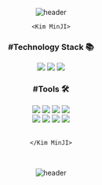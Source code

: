 <div align = center>

![header](https://capsule-render.vercel.app/api?type=waving&color=0:ffc144,100:5dacfd&height=200&text=KIMDUST👋🏼&fontColor=ffffff&fontAlignY=36&fontAlign=77&fontSize=60)

` <Kim MinJI> `

### #Technology Stack 📚

<img src ="https://img.shields.io/badge/HTML5-E34F26.svg?&style=for-the-badge&logo=HTML5&logoColor=white"/>
<img src ="https://img.shields.io/badge/CSS-1572B6.svg?&style=for-the-badge&logo=css3&logoColor=white"/>
<img src ="https://img.shields.io/badge/javascript-F7DF1E.svg?&style=for-the-badge&logo=javascript&logoColor=black"/>

### #Tools 🛠

<img src ="https://img.shields.io/badge/visualstudiocode-007ACC.svg?&style=for-the-badge&logo=visualstudiocode&logoColor=white"/>
<img src ="https://img.shields.io/badge/github-181717.svg?&style=for-the-badge&logo=github&logoColor=white"/>
<img src ="https://img.shields.io/badge/figma-F24E1E.svg?&style=for-the-badge&logo=figma&logoColor=white"/>  
<img src ="https://img.shields.io/badge/slack-4A154B.svg?&style=for-the-badge&logo=slack&logoColor=white"/>
</br>
<img src ="https://img.shields.io/badge/photoshop-31A8FF.svg?&style=for-the-badge&logo=adobephotoshop&logoColor=white"/>
<img src ="https://img.shields.io/badge/illustrator-FF9A00.svg?&style=for-the-badge&logo=adobeillustrator&logoColor=white"/>
<img src ="https://img.shields.io/badge/3DS MAX-38a0c6.svg?&style=for-the-badge&logo=autodesk&logoColor=white"/>
<img src ="https://img.shields.io/badge/blender-E87D0D.svg?&style=for-the-badge&logo=blender&logoColor=white"/>

</br>
</br>

``` </Kim MinJI> ```

</br>

![header](https://capsule-render.vercel.app/api?type=waving&color=0:ffc144,100:5dacfd&height=200&section=footer)
